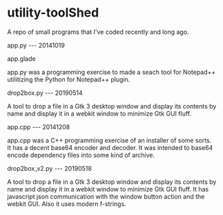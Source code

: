 # utility-toolShed
A repo of small programs that I've coded recently and long ago.


app.py    --- 20141019

app.glade

app.py was a programming exercise to made a seach tool for Notepad++ 
utilitizing the Python for Notepad++ plugin.



drop2box.py  --- 20190514

A tool to drop a file in a Gtk 3 desktop window and display its 
contents by name and display it in a webkit window to minimize Gtk GUI
fluff.



app.cpp   ---    20141208

app.cpp was a C++ programming exercise of an installer of some sorts.  
It has a decent base64 encoder and decoder.  It was intended to
base64 encode dependency files into some kind of archive.


drop2box_v2.py  --- 20190518

A tool to drop a file in a Gtk 3 desktop window and display its 
contents by name and display it in a webkit window to minimize Gtk GUI
fluff.  It has javascript json communication with the window button action
and the webkit GUI.  Also it uses modern f-strings.
